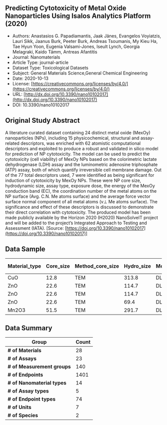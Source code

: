 <script type='text/javascript' src='https://d1bxh8uas1mnw7.cloudfront.net/assets/embed.js'></script>

<div style="float: right; width: 200px" class='altmetric-embed' data-badge-type='donut' data-condensed='true' data-badge-details='right' data-doi="10.3390/nano10102017"></div>

## Predicting Cytotoxicity of Metal Oxide Nanoparticles Using Isalos Analytics Platform (2020)
<script type="application/ld+json">
	{	
		"@context": {
			"bs": "https://bioschemas.org/",
			"schema": "https://schema.org/",
			"citation": "schema:citation",
			"name": "schema:name",
			"url": "schema:url",
			"variableMeasured": "schema:variableMeasured"
		},
		"@type": "schema:Dataset",
		"variableMeasured": [
			{
				"@type": "schema:PropertyValue",
				"name": "MI-R1.3-ABSTRACT-BASIC-CHEMICAL_COMPOSITION"
			},
			{
				"@type": "schema:PropertyValue",
				"name": "MI-R1.3-ABSTRACT-PHYSCHEM-SIZE"
			},
			{
				"@type": "schema:PropertyValue",
				"name": "MI-R1.3-ABSTRACT-PHYSCHEM-SURFACE_CHARGE"
			},
			{
				"@type": "schema:PropertyValue",
				"name": "MI-R1.3-ABSTRACT-PHYSCHEM-SURFACE_AREA"
			},
			{
				"@type": "schema:PropertyValue",
				"name": "MI-R1.3-ABSTRACT-TOX-ORGANISM_OR_SPECIES"
			},
			{
				"@type": "schema:PropertyValue",
				"name": "MI-R1.3-ABSTRACT-TOX-EXPOSURE_TIME"
			},
			{
				"@type": "schema:PropertyValue",
				"name": "MI-R1.3-ABSTRACT-TOX-CONCENTRATION"
			}
		],
		"name": "Predicting Cytotoxicity of Metal Oxide Nanoparticles Using Isalos Analytics Platform",
		"url": "http://dx.doi.org/10.3390/nano10102017",
		"citation": "https://doi.org/10.3390/nano10102017",
		"@id": "10.3390/nano10102017",
		"http://purl.org/dc/terms/conformsTo": { "@type": "schema:CreativeWork", "@id": "https://bioschemas.org/profiles/Dataset/0.4-DRAFT" },
		"schema:license": "https://creativecommons.org/licenses/by/4.0/",
		"schema:creator": [
		  {
			"@type": "schema:Organization",
			"name": "RiskGONE"
		  }
		],
		"schema:datePublished": "2020-10-13"
	}
</script>

* Authors: Anastasios G. Papadiamantis, Jaak Jänes, Evangelos Voyiatzis, Lauri Sikk, Jaanus Burk, Peeter Burk, Andreas Tsoumanis, My Kieu Ha, Tae Hyun Yoon, Eugenia Valsami-Jones, Iseult Lynch, Georgia Melagraki, Kaido Tämm, Antreas Afantitis
* Journal: Nanomaterials
* Article Type: journal-article
* Dataset Type: Toxicological Datasets
* Subject: General Materials Science,General Chemical Engineering
* Date: 2020-10-13
* License: [https://creativecommons.org/licenses/by/4.0/](https://creativecommons.org/licenses/by/4.0/)
* URL: [http://dx.doi.org/10.3390/nano10102017](http://dx.doi.org/10.3390/nano10102017)
* DOI: 10.3390/nano10102017



## Original Study Abstract

A literature curated dataset containing 24 distinct metal oxide (MexOy) nanoparticles (NPs), including 15 physicochemical, structural and assay-related descriptors, was enriched with 62 atomistic computational descriptors and exploited to produce a robust and validated in silico model for prediction of NP cytotoxicity. The model can be used to predict the cytotoxicity (cell viability) of MexOy NPs based on the colorimetric lactate dehydrogenase (LDH) assay and the luminometric adenosine triphosphate (ATP) assay, both of which quantify irreversible cell membrane damage. Out of the 77 total descriptors used, 7 were identified as being significant for induction of cytotoxicity by MexOy NPs. These were NP core size, hydrodynamic size, assay type, exposure dose, the energy of the MexOy conduction band (EC), the coordination number of the metal atoms on the NP surface (Avg. C.N. Me atoms surface) and the average force vector surface normal component of all metal atoms (v⊥ Me atoms surface). The significance and effect of these descriptors is discussed to demonstrate their direct correlation with cytotoxicity. The produced model has been made publicly available by the Horizon 2020 (H2020) NanoSolveIT project and will be added to the project’s Integrated Approach to Testing and Assessment (IATA). [Source: [https://doi.org/10.3390/nano10102017](https://doi.org/10.3390/nano10102017)]


## Data Sample

|Material_type|Core_size|Method_core_size|Hydro_size|Method_hydro_size|Surface_charge|Method_surface_charge|Surface_area|Method_surface_area|Hsf   |Ec   |Ev   |MeO |Assay|Cell_name|Cell_species|Cell_origin|Cell_type|Exposure_time|Exposure_dose|log_n_atoms_all|log_n_atoms_core|log_n_atoms_shell|log_n_Al _atoms_all|log_n_Al _atoms_core|log_n_Al _atoms_shell|log_n_O_atoms_all|log_n_O_atoms_core|log_n_O_atoms_shell|peng_avg_all|peng_avg_core|peng_avg_shell|Al _peng_avg_all|Al _peng_avg_core|Al _peng_avg_shell|O_peng_avg_all|O_peng_avg_core|O_peng_avg_shell|coordN_avg_all|coordN_avg_core|coordN_avg_shell|Al _coordN_avg_all|Al _coordN_avg_core|Al _coordN_avg_shell|O_coordN_avg_all|O_coordN_avg_core|O_coordN_avg_shell|NP_diameter|NP_surface_area|NP_volume  |Lattice_energy_of_NP|E_L_bulk-E_L_NP|Lattice_energy_of_NP_d_NP|Lattice_energy_of_NP_S_NP|Lattice_energy_of_NP_V_NP|force_vector_length_avg_all|force_vector_length_avg_core|force_vector_length_avg_shell|Al _force_vector_length_coordN_avg_all|Al _force_vector_length_coordN_avg_core|Al _force_vector_length_coordN_avg_shell|O_force_vector_length_avg_all|O_force_vector_length_avg_core|O_force_vector_length_avg_shell|force_vector_surface_normal_component_avg_all|force_vector_surface_normal_component_avg_core|force_vector_surface_normal_component_avg_shell|Al _force_vector_surface_normal_component_coordN_avg_all|Al _force_vector_surface_normal_component_coordN_avg_core|Al _force_vector_surface_normal_component_coordN_avg_shell|O_force_vector_surface_normal_component_avg_all|O_force_vector_surface_normal_component_avg_core|O_force_vector_surface_normal_component_avg_shell|force_vector_surface_tangent_component_avg_all|force_vector_surface_tangent_component_avg_core|force_vector_surface_tangent_component_avg_shell|Al _force_vector_surface_tangent_component_coordN_avg_all|Al _force_vector_surface_tangent_component_coordN_avg_core|Al _force_vector_surface_tangent_component_coordN_avg_shell|O_force_vector_surface_tangent_component_avg_all|O_force_vector_surface_tangent_component_avg_core|O_force_vector_surface_tangent_component_avg_shell|Viability|
|-------------|---------|----------------|----------|-----------------|--------------|---------------------|------------|-------------------|------|-----|-----|----|-----|---------|------------|-----------|---------|-------------|-------------|---------------|----------------|-----------------|-------------------|--------------------|---------------------|-----------------|------------------|-------------------|------------|-------------|--------------|----------------|-----------------|------------------|--------------|---------------|----------------|--------------|---------------|----------------|------------------|-------------------|--------------------|----------------|-----------------|------------------|-----------|---------------|-----------|--------------------|---------------|-------------------------|-------------------------|-------------------------|---------------------------|----------------------------|-----------------------------|--------------------------------------|---------------------------------------|----------------------------------------|-----------------------------|------------------------------|-------------------------------|---------------------------------------------|----------------------------------------------|-----------------------------------------------|--------------------------------------------------------|---------------------------------------------------------|----------------------------------------------------------|-----------------------------------------------|------------------------------------------------|-------------------------------------------------|----------------------------------------------|-----------------------------------------------|------------------------------------------------|---------------------------------------------------------|----------------------------------------------------------|-----------------------------------------------------------|------------------------------------------------|-------------------------------------------------|--------------------------------------------------|---------|
|CuO          |12.8     |TEM             |313.8     |DLS              |7.6           |Zeta-potential       |74.2        |Estimation         |-1.609|-5.17|-6.51|5.87|ATP  |RAW264.7 |Mouse       |Blood      |Cancer   |24h          |200          |5.040902841    |4.935043502     |4.375992639      |4.739872845        |4.63375116          |4.075911761          |4.739872845      |4.634275695       |4.074011446        |-21.57668504|-21.72985283 |-21.02178044  |-21.52631145    |-21.67283142     |-20.99696961      |-21.62705863  |-21.78680542   |-21.04670008    |3.908788088   |4              |3.578340626     |3.908788088       |4                  |3.579261125         |3.908788088     |4                |3.57741609        |127.999669 |51471.54433    |1098056.773|-107.8834252        |-18.19175385   |-0.842841439             |-0.002095982             |-9.82E-05                |0.732111568                |0.32317944                  |2.213613067                  |0.455172568                           |0.000769499                            |2.096822883                             |1.009050568                  |44.26113957                   |61.57495077                    |-0.069746965                                 |0.000133617                                   |-0.322914129                                   |-0.052767703                                            |0.000125691                                              |-0.243858966                                              |-0.086726226                                   |0.645200214                                     |2.330915403                                      |0.533035145                                   |0.253565636                                    |1.545512442                                     |0.309687406                                              |0.000263797                                               |1.42756138                                                 |0.756382884                                     |0.000141534                                      |-0.402315966                                      |9.1      |
|ZnO          |22.6     |TEM             |114.7     |DLS              |28.8          |Zeta-potential       |47.4        |Estimation         |-3.608|-3.89|-7.2 |5.67|ATP  |BEAS-2B  |Human       |Lung       |Normal   |24h          |200          |5.705875681    |5.646910271     |4.809539514      |5.404881589        |5.345918463         |4.508529719          |5.404809778      |5.345842085       |4.508489318        |-16.81298443|-16.83326004 |-16.67355813  |-16.72577798    |-16.74503561     |-16.5933464       |-16.9002053   |-16.92149999   |-16.75377732    |3.947721913   |4              |3.58822891      |3.947395563       |4                  |3.585643411         |3.948048318     |4                |3.590814649       |225.9988547|160458.2245    |6043895.829|-84.06492215        |-42.01025689   |-0.371970567             |-0.000523905             |-1.39E-05                |0.243499186                |0.083503833                 |1.343715615                  |0.246292657                           |0.083512293                            |1.365706722                             |0.240705254                  |80.99436017                   |110.5299126                    |0.107323148                                  |0.000125176                                   |0.844475623                                    |0.110284775                                             |0.000147432                                              |0.867681349                                               |0.104361032                                    |0.083495372                                     |1.321722462                                      |0.152420273                                   |0.065525795                                    |0.749954702                                     |0.153232263                                              |0.065528786                                               |0.756354795                                                |0.151608149                                     |0.000102915                                      |0.821267738                                       |9.5      |
|ZnO          |22.6     |TEM             |114.7     |DLS              |28.8          |Zeta-potential       |47.4        |Estimation         |-3.608|-3.89|-7.2 |5.67|ATP  |BEAS-2B  |Human       |Lung       |Normal   |24h          |100          |5.705875681    |5.646910271     |4.809539514      |5.404881589        |5.345918463         |4.508529719          |5.404809778      |5.345842085       |4.508489318        |-16.81298443|-16.83326004 |-16.67355813  |-16.72577798    |-16.74503561     |-16.5933464       |-16.9002053   |-16.92149999   |-16.75377732    |3.947721913   |4              |3.58822891      |3.947395563       |4                  |3.585643411         |3.948048318     |4                |3.590814649       |225.9988547|160458.2245    |6043895.829|-84.06492215        |-42.01025689   |-0.371970567             |-0.000523905             |-1.39E-05                |0.243499186                |0.083503833                 |1.343715615                  |0.246292657                           |0.083512293                            |1.365706722                             |0.240705254                  |80.99436017                   |110.5299126                    |0.107323148                                  |0.000125176                                   |0.844475623                                    |0.110284775                                             |0.000147432                                              |0.867681349                                               |0.104361032                                    |0.083495372                                     |1.321722462                                      |0.152420273                                   |0.065525795                                    |0.749954702                                     |0.153232263                                              |0.065528786                                               |0.756354795                                                |0.151608149                                     |0.000102915                                      |0.821267738                                       |10.2     |
|ZnO          |22.6     |TEM             |69.4      |DLS              |28.8          |Zeta-potential       |47.4        |Estimation         |-3.608|-3.89|-7.2 |5.67|ATP  |RAW264.7 |Mouse       |Blood      |Cancer   |24h          |100          |5.705875681    |5.646910271     |4.809539514      |5.404881589        |5.345918463         |4.508529719          |5.404809778      |5.345842085       |4.508489318        |-16.81298443|-16.83326004 |-16.67355813  |-16.72577798    |-16.74503561     |-16.5933464       |-16.9002053   |-16.92149999   |-16.75377732    |3.947721913   |4              |3.58822891      |3.947395563       |4                  |3.585643411         |3.948048318     |4                |3.590814649       |225.9988547|160458.2245    |6043895.829|-84.06492215        |-42.01025689   |-0.371970567             |-0.000523905             |-1.39E-05                |0.243499186                |0.083503833                 |1.343715615                  |0.246292657                           |0.083512293                            |1.365706722                             |0.240705254                  |80.99436017                   |110.5299126                    |0.107323148                                  |0.000125176                                   |0.844475623                                    |0.110284775                                             |0.000147432                                              |0.867681349                                               |0.104361032                                    |0.083495372                                     |1.321722462                                      |0.152420273                                   |0.065525795                                    |0.749954702                                     |0.153232263                                              |0.065528786                                               |0.756354795                                                |0.151608149                                     |0.000102915                                      |0.821267738                                       |11       |
|Mn2O3        |51.5     |TEM             |291.7     |DLS              |-46.1         |Zeta-potential       |25.9        |Estimation         |-9.917|-4.65|-7.63|5.92|ATP  |RAW264.7 |Mouse       |Blood      |Cancer   |24h          |200          |6.833920946    |6.808418277     |5.590033326      |6.435980937        |6.410428646         |5.192912967          |6.612072196      |6.586602606       |5.367637283        |-30.13156934|-30.17368534 |-29.43521225  |-45.00347397    |-45.0715769      |-43.87969361      |-20.21696626  |-20.24364875   |-19.77520088    |4.771439188   |4.799908597    |4.30071837      |5.964298985       |6                  |5.375189195         |3.976199323     |4                |3.582146334       |515.0001963|833228.8429    |71518836.27|-150.6578467        |24.58266767    |-0.292539397             |-0.000180812             |-2.11E-06                |1.226956433                |1.111428214                 |3.137130878                  |0.61840191                            |0.461561591                            |3.206456279                             |1.632659448                  |189.3784429                   |255.013659                     |0.001237108                                  |-5.01E-06                                     |0.021774621                                    |-0.025451547                                            |0.000122284                                              |-0.447450591                                              |0.019029544                                    |1.544590136                                     |3.090768246                                      |0.950733332                                   |0.872874737                                    |2.23806814                                      |0.460898009                                              |0.362431298                                               |2.085717458                                                |1.277290213                                     |-8.99E-05                                        |0.335577572                                       |11.3     |



## Data Summary

| **Group**                    | **Count** |
| ---------------------------- | --------- |
| **\# of Materials**          | 28        |
| **\# of Assays**             | 23        |
| **\# of Measurement groups** | 140       |
| **\# of Endpoints**          | 1401      |
| **\# of Nanomaterial types** | 14        |
| **\# of Assay types**        | 5         |
| **\# of Endpoint types**     | 74        |
| **\# of Units**              | 7         |
| **\# of Species**            | 2         |
